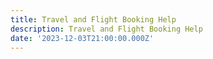 ```yaml
---
title: Travel and Flight Booking Help
description: Travel and Flight Booking Help
date: '2023-12-03T21:00:00.000Z'
---
```



